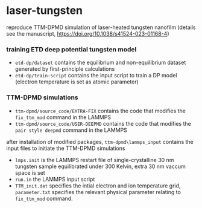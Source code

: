# laser-tungsten
reproduce TTM-DPMD simulation of laser-heated tungsten nanofilm (details see the manuscript, https://doi.org/10.1038/s41524-023-01168-4)

### training ETD deep potential tungsten model

- `etd-dp/dataset` contains the equilibrium and non-equilibrium dataset generated by first-principle calculations
- `etd-dp/train-script` contains the input script to train a DP model (electron temperature is set as atomic parameter)

### TTM-DPMD simulations

- `ttm-dpmd/source_code/EXTRA-FIX` contains the code that modifies the `fix_ttm_mod` command in the LAMMPS
- `ttm-dpmd/source_code/USER-DEEPMD` contains the code that modifies the `pair style deepmd` command in the LAMMPS

after installation of modified packages, `ttm-dpmd\lammps_input` contains the input files to initiate the TTM-DPMD simulations

- `lmps.init` is the LAMMPS restart file of single-crystalline 30 nm tungsten sample equilibrated under 300 Kelvin, extra 30 nm vaccum space is set
- `run.in` the LAMMPS input script
- `TTM_init.dat` specifies the intial electron and ion temperature grid, `parameter.txt` specifies the relevant physical parameter relating to `fix_ttm_mod` command.
